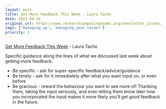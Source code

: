 ```yaml
---
layout: post
title: Get More Feedback This Week - Laura Tacho
date: 2022-04-16
original_url: https://www.researchcomputingteams.org/newsletter_issues/0118
tags: ['managing_up', 'managing_your_career']
priority: 1
---
```


<!-- markdownlint-disable MD033 -->
<!-- markdownlint-disable MD041 -->
<!-- markdownlint-disable MD049 -->

[Get More Feedback This Week](https://lauratacho.com/blog/get-more-feedback-this-week) - Laura Tacho

Specific guidance along the lines of what we discussed last week about getting more feedback:

- Be specific - ask for super-specific feedback/advice/guidance
- Be timely - ask for it immediately after what you want input on, or even before
- Be gracious - reward the behaviour you want to see more of!  Thanking them, taking the input seriously, and even letting them know later how you incorporated the input makes it more likely you’ll get good feedback in the future.